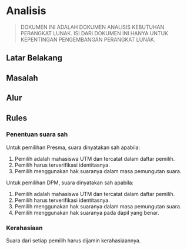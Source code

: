 # Analisis

> DOKUMEN INI ADALAH DOKUMEN ANALISIS KEBUTUHAN PERANGKAT LUNAK.
> ISI DARI DOKUMEN INI HANYA UNTUK KEPENTINGAN PENGEMBANGAN PERANGKAT LUNAK.

## Latar Belakang

## Masalah

## Alur

## Rules

### Penentuan suara sah

Untuk pemilihan Presma, suara dinyatakan sah apabila:

1. Pemilih adalah mahasiswa UTM dan tercatat dalam daftar pemilih.
2. Pemilih harus terverifikasi identitasnya.
3. Pemilih menggunakan hak suaranya dalam masa pemungutan suara.

Untuk pemilihan DPM, suara dinyatakan sah apabila:

1. Pemilih adalah mahasiswa UTM dan tercatat dalam daftar pemilih.
2. Pemilih harus terverifikasi identitasnya.
3. Pemilih menggunakan hak suaranya dalam masa pemungutan suara.
4. Pemilih menggunakan hak suaranya pada dapil yang benar.

### Kerahasiaan

Suara dari setiap pemilih harus dijamin kerahasiaannya.

